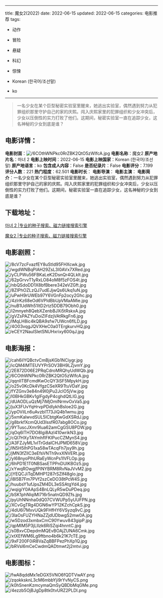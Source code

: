 
---
title: 魔女2(2022)
date: 2022-06-15
updated: 2022-06-15
categories: 电影推荐
tags:
- 动作
- 冒险
- 悬疑
- 科幻
- 惊悚

- Korean (한국어/조선말)
- ko
---


> 一名少女在某个巨型秘密实验室里醒来，她逃出实验室，偶然遇到努力从犯罪组织那里守护自己的家的庆熙。闯入庆熙家里的犯罪组织和少女冲突后，少女以压倒性的实力打败了他们。这期间，秘密实验室一直在追踪少女，这名神秘的少女到底是谁？

## **电影详情**：

**电影封面**：<img src="https://image.tmdb.org/t/p/w200/6COthWNPkc0RrZBK2QtO5zWlfcA.jpg" alt="/6COthWNPkc0RrZBK2QtO5zWlfcA.jpg" title="/6COthWNPkc0RrZBK2QtO5zWlfcA.jpg">
**电影名称**：魔女2
**原产地片名**：마녀 2
**电影上映时间**：2022-06-15
**电影上映国家**：Korean (한국어/조선말)
**原产地语言**：ko
**包含成人内容**：False
**是否纪录片**：False
**电影评分**：7.199
**评分人数**：221
**热门程度**：62.501
**电影时长**：
**电影导演**：
**电影主演**：
**电影简介**：一名少女在某个巨型秘密实验室里醒来，她逃出实验室，偶然遇到努力从犯罪组织那里守护自己的家的庆熙。闯入庆熙家里的犯罪组织和少女冲突后，少女以压倒性的实力打败了他们。这期间，秘密实验室一直在追踪少女，这名神秘的少女到底是谁？

## **下载地址**：
[마녀 2 |专业的种子搜索、磁力链接搜索引擎](https://movie.amd794.com:2083/?search=%EB%A7%88%EB%85%80%202&ordering=&mode=match_phrase&page_size=10&page=1)

[魔女2 |专业的种子搜索、磁力链接搜索引擎](https://movie.amd794.com:2083/?search=%E9%AD%94%E5%A5%B32&ordering=&mode=match_phrase&page_size=10&page=1)
 

## **电影剧照**：
<img src="https://image.tmdb.org/t/p/original/8cV7zcFvazfEY8uStId95FHXcwk.jpg" alt="/8cV7zcFvazfEY8uStId95FHXcwk.jpg" title="/8cV7zcFvazfEY8uStId95FHXcwk.jpg"><img src="https://image.tmdb.org/t/p/original/wgdWNBqPIAH29ZsL3I0AVx7XRed.jpg" alt="/wgdWNBqPIAH29ZsL3I0AVx7XRed.jpg" title="/wgdWNBqPIAH29ZsL3I0AVx7XRed.jpg"><img src="https://image.tmdb.org/t/p/original/yCLPWu56FBKaLeK2DsnQr4QLkIt.jpg" alt="/yCLPWu56FBKaLeK2DsnQr4QLkIt.jpg" title="/yCLPWu56FBKaLeK2DsnQr4QLkIt.jpg"><img src="https://image.tmdb.org/t/p/original/62pGrvvT1yRxLO84oM8f5zFOS4t.jpg" alt="/62pGrvvT1yRxLO84oM8f5zFOS4t.jpg" title="/62pGrvvT1yRxLO84oM8f5zFOS4t.jpg"><img src="https://image.tmdb.org/t/p/original/nbQSdoDD1X8bfBbere342eVZGft.jpg" alt="/nbQSdoDD1X8bfBbere342eVZGft.jpg" title="/nbQSdoDD1X8bfBbere342eVZGft.jpg"><img src="https://image.tmdb.org/t/p/original/8ZIPhOZLzQJ7udEJjwQs6Ukq1uN.jpg" alt="/8ZIPhOZLzQJ7udEJjwQs6Ukq1uN.jpg" title="/8ZIPhOZLzQJ7udEJjwQs6Ukq1uN.jpg"><img src="https://image.tmdb.org/t/p/original/uPwH9rUWEb97Y6VGnFp2ocy2Ghc.jpg" alt="/uPwH9rUWEb97Y6VGnFp2ocy2Ghc.jpg" title="/uPwH9rUWEb97Y6VGnFp2ocy2Ghc.jpg"><img src="https://image.tmdb.org/t/p/original/4zlrKz68eOd6VPIdBbUpVMaAMie.jpg" alt="/4zlrKz68eOd6VPIdBbUpVMaAMie.jpg" title="/4zlrKz68eOd6VPIdBbUpVMaAMie.jpg"><img src="https://image.tmdb.org/t/p/original/nuB1UdWh51ItD2rtz5DDB79Obh0.jpg" alt="/nuB1UdWh51ItD2rtz5DDB79Obh0.jpg" title="/nuB1UdWh51ItD2rtz5DDB79Obh0.jpg"><img src="https://image.tmdb.org/t/p/original/i2mnyeh8QebXZenbBJXi5tRskxA.jpg" alt="/i2mnyeh8QebXZenbBJXi5tRskxA.jpg" title="/i2mnyeh8QebXZenbBJXi5tRskxA.jpg"><img src="https://image.tmdb.org/t/p/original/gVZsPAZYuDoiZlFdzjVAtRkgFn6.jpg" alt="/gVZsPAZYuDoiZlFdzjVAtRkgFn6.jpg" title="/gVZsPAZYuDoiZlFdzjVAtRkgFn6.jpg"><img src="https://image.tmdb.org/t/p/original/lMqLH8ic4kQBA9sfw7UWcn6fILD.jpg" alt="/lMqLH8ic4kQBA9sfw7UWcn6fILD.jpg" title="/lMqLH8ic4kQBA9sfw7UWcn6fILD.jpg"><img src="https://image.tmdb.org/t/p/original/4O03vqgJQVXHeC0a0TErgkurvHQ.jpg" alt="/4O03vqgJQVXHeC0a0TErgkurvHQ.jpg" title="/4O03vqgJQVXHeC0a0TErgkurvHQ.jpg"><img src="https://image.tmdb.org/t/p/original/eCEY2NaulSletSNUHxrixy600qJ.jpg" alt="/eCEY2NaulSletSNUHxrixy600qJ.jpg" title="/eCEY2NaulSletSNUHxrixy600qJ.jpg">

## **电影海报**：
<img src="https://image.tmdb.org/t/p/original/cah6iIYQBctvCmBjsKGb1NCiygr.jpg" alt="/cah6iIYQBctvCmBjsKGb1NCiygr.jpg" title="/cah6iIYQBctvCmBjsKGb1NCiygr.jpg"><img src="https://image.tmdb.org/t/p/original/icQM4lMTEUVYPrSOV3BH9LZjvmY.jpg" alt="/icQM4lMTEUVYPrSOV3BH9LZjvmY.jpg" title="/icQM4lMTEUVYPrSOV3BH9LZjvmY.jpg"><img src="https://image.tmdb.org/t/p/original/2E872D06E2PRqCdroMRQhyUdWQb.jpg" alt="/2E872D06E2PRqCdroMRQhyUdWQb.jpg" title="/2E872D06E2PRqCdroMRQhyUdWQb.jpg"><img src="https://image.tmdb.org/t/p/original/6COthWNPkc0RrZBK2QtO5zWlfcA.jpg" alt="/6COthWNPkc0RrZBK2QtO5zWlfcA.jpg" title="/6COthWNPkc0RrZBK2QtO5zWlfcA.jpg"><img src="https://image.tmdb.org/t/p/original/qqnIlTBFcmdKwOcQY3iSF5MpykH.jpg" alt="/qqnIlTBFcmdKwOcQY3iSF5MpykH.jpg" title="/qqnIlTBFcmdKwOcQY3iSF5MpykH.jpg"><img src="https://image.tmdb.org/t/p/original/o25v0KcDk4VfgzCSeXR9TtuVDaY.jpg" alt="/o25v0KcDk4VfgzCSeXR9TtuVDaY.jpg" title="/o25v0KcDk4VfgzCSeXR9TtuVDaY.jpg"><img src="https://image.tmdb.org/t/p/original/fYZGnv3e84n49I0jPu2JclO5jVw.jpg" alt="/fYZGnv3e84n49I0jPu2JclO5jVw.jpg" title="/fYZGnv3e84n49I0jPu2JclO5jVw.jpg"><img src="https://image.tmdb.org/t/p/original/l0BHkGBKv1gIFgdyP4cghdQtLIG.jpg" alt="/l0BHkGBKv1gIFgdyP4cghdQtLIG.jpg" title="/l0BHkGBKv1gIFgdyP4cghdQtLIG.jpg"><img src="https://image.tmdb.org/t/p/original/dUAODLuQzMj7iMjOmlNrmvOxVa5.jpg" alt="/dUAODLuQzMj7iMjOmlNrmvOxVa5.jpg" title="/dUAODLuQzMj7iMjOmlNrmvOxVa5.jpg"><img src="https://image.tmdb.org/t/p/original/juX3FUvYqHrvpPDdlykhBsloe2G.jpg" alt="/juX3FUvYqHrvpPDdlykhBsloe2G.jpg" title="/juX3FUvYqHrvpPDdlykhBsloe2G.jpg"><img src="https://image.tmdb.org/t/p/original/ypOVilLn6uAvzbIT73JiQ4b1wmu.jpg" alt="/ypOVilLn6uAvzbIT73JiQ4b1wmu.jpg" title="/ypOVilLn6uAvzbIT73JiQ4b1wmu.jpg"><img src="https://image.tmdb.org/t/p/original/5xmKalwvdSUL5ICbtgKwGdXSRdJ.jpg" alt="/5xmKalwvdSUL5ICbtgKwGdXSRdJ.jpg" title="/5xmKalwvdSUL5ICbtgKwGdXSRdJ.jpg"><img src="https://image.tmdb.org/t/p/original/g8brkfXcmQUd3IssfR07abg8OCo.jpg" alt="/g8brkfXcmQUd3IssfR07abg8OCo.jpg" title="/g8brkfXcmQUd3IssfR07abg8OCo.jpg"><img src="https://image.tmdb.org/t/p/original/9YTuscJXmr9Iua62amCgGSU8PDW.jpg" alt="/9YTuscJXmr9Iua62amCgGSU8PDW.jpg" title="/9YTuscJXmr9Iua62amCgGSU8PDW.jpg"><img src="https://image.tmdb.org/t/p/original/qOq6ITH7DO8lgi8Azl410wrikN3.jpg" alt="/qOq6ITH7DO8lgi8Azl410wrikN3.jpg" title="/qOq6ITH7DO8lgi8Azl410wrikN3.jpg"><img src="https://image.tmdb.org/t/p/original/cQl7HXyTAYmhfIFKIPucCZMynS4.jpg" alt="/cQl7HXyTAYmhfIFKIPucCZMynS4.jpg" title="/cQl7HXyTAYmhfIFKIPucCZMynS4.jpg"><img src="https://image.tmdb.org/t/p/original/A3FZJyML1vITrGdaICHJPMD658V.jpg" alt="/A3FZJyML1vITrGdaICHJPMD658V.jpg" title="/A3FZJyML1vITrGdaICHJPMD658V.jpg"><img src="https://image.tmdb.org/t/p/original/lN5H5IhPG1xa58wTAcqFh7jsy9h.jpg" alt="/lN5H5IhPG1xa58wTAcqFh7jsy9h.jpg" title="/lN5H5IhPG1xa58wTAcqFh7jsy9h.jpg"><img src="https://image.tmdb.org/t/p/original/jMN3fZllC3eEfsVNTh9vxXNVERt.jpg" alt="/jMN3fZllC3eEfsVNTh9vxXNVERt.jpg" title="/jMN3fZllC3eEfsVNTh9vxXNVERt.jpg"><img src="https://image.tmdb.org/t/p/original/yI68nyoPlhURaEyWcnPs1IVFLOp.jpg" alt="/yI68nyoPlhURaEyWcnPs1IVFLOp.jpg" title="/yI68nyoPlhURaEyWcnPs1IVFLOp.jpg"><img src="https://image.tmdb.org/t/p/original/6hPD1E1T0NBSasETPPnDUIKBOz5.jpg" alt="/6hPD1E1T0NBSasETPPnDUIKBOz5.jpg" title="/6hPD1E1T0NBSasETPPnDUIKBOz5.jpg"><img src="https://image.tmdb.org/t/p/original/xYwqROwgjfPINYBRM8RvNaJVvM2.jpg" alt="/xYwqROwgjfPINYBRM8RvNaJVvM2.jpg" title="/xYwqROwgjfPINYBRM8RvNaJVvM2.jpg"><img src="https://image.tmdb.org/t/p/original/jYEQCJiTqDMHP1287rSZIf48glo.jpg" alt="/jYEQCJiTqDMHP1287rSZIf48glo.jpg" title="/jYEQCJiTqDMHP1287rSZIf48glo.jpg"><img src="https://image.tmdb.org/t/p/original/l8l5B7Fm7PVf2szCeDO38tPcW4S.jpg" alt="/l8l5B7Fm7PVf2szCeDO38tPcW4S.jpg" title="/l8l5B7Fm7PVf2szCeDO38tPcW4S.jpg"><img src="https://image.tmdb.org/t/p/original/huubsY1ufJpsZM4DL3eSSAtgYd4.jpg" alt="/huubsY1ufJpsZM4DL3eSSAtgYd4.jpg" title="/huubsY1ufJpsZM4DL3eSSAtgYd4.jpg"><img src="https://image.tmdb.org/t/p/original/wqigiY0AApS4BnLQLyR5wDuPDeq.jpg" alt="/wqigiY0AApS4BnLQLyR5wDuPDeq.jpg" title="/wqigiY0AApS4BnLQLyR5wDuPDeq.jpg"><img src="https://image.tmdb.org/t/p/original/bSK1phNIqiMI716r5natnQD9Zfs.jpg" alt="/bSK1phNIqiMI716r5natnQD9Zfs.jpg" title="/bSK1phNIqiMI716r5natnQD9Zfs.jpg"><img src="https://image.tmdb.org/t/p/original/pyUhNNnha0dQ07CVWUPp5yUUFPN.jpg" alt="/pyUhNNnha0dQ07CVWUPp5yUUFPN.jpg" title="/pyUhNNnha0dQ07CVWUPp5yUUFPN.jpg"><img src="https://image.tmdb.org/t/p/original/XCvGgTRg4DGN6wYP12KZchCpkS.jpg" alt="/XCvGgTRg4DGN6wYP12KZchCpkS.jpg" title="/XCvGgTRg4DGN6wYP12KZchCpkS.jpg"><img src="https://image.tmdb.org/t/p/original/4dU6l7MxvUQk9FHfHY6VSyzq9vC.jpg" alt="/4dU6l7MxvUQk9FHfHY6VSyzq9vC.jpg" title="/4dU6l7MxvUQk9FHfHY6VSyzq9vC.jpg"><img src="https://image.tmdb.org/t/p/original/3laOsFUZYHNaZZjdUDbwgS2mw0A.jpg" alt="/3laOsFUZYHNaZZjdUDbwgS2mw0A.jpg" title="/3laOsFUZYHNaZZjdUDbwgS2mw0A.jpg"><img src="https://image.tmdb.org/t/p/original/w5Dzod3xmbxCmC90Ywuv843gipP.jpg" alt="/w5Dzod3xmbxCmC90Ywuv843gipP.jpg" title="/w5Dzod3xmbxCmC90Ywuv843gipP.jpg"><img src="https://image.tmdb.org/t/p/original/qpMlM5P3jLlIzk6RiSZqi4hnntC.jpg" alt="/qpMlM5P3jLlIzk6RiSZqi4hnntC.jpg" title="/qpMlM5P3jLlIzk6RiSZqi4hnntC.jpg"><img src="https://image.tmdb.org/t/p/original/s0BxvCDepdmMQEvBOAjZUNA6Cmk.jpg" alt="/s0BxvCDepdmMQEvBOAjZUNA6Cmk.jpg" title="/s0BxvCDepdmMQEvBOAjZUNA6Cmk.jpg"><img src="https://image.tmdb.org/t/p/original/xtXEfWM6Lg9ftbno4b6k21K7cTE.jpg" alt="/xtXEfWM6Lg9ftbno4b6k21K7cTE.jpg" title="/xtXEfWM6Lg9ftbno4b6k21K7cTE.jpg"><img src="https://image.tmdb.org/t/p/original/9xF200F0iR8VaZqBBFPezPhXp1Q.jpg" alt="/9xF200F0iR8VaZqBBFPezPhXp1Q.jpg" title="/9xF200F0iR8VaZqBBFPezPhXp1Q.jpg"><img src="https://image.tmdb.org/t/p/original/bRVsl6mCeCwdmQADtmwt2j2mtvi.jpg" alt="/bRVsl6mCeCwdmQADtmwt2j2mtvi.jpg" title="/bRVsl6mCeCwdmQADtmwt2j2mtvi.jpg">

## **电影图标**：
<img src="https://image.tmdb.org/t/p/original/fwA8qddMx1eDGX5VNO6fQDTVwAY.png" alt="/fwA8qddMx1eDGX5VNO6fQDTVwAY.png" title="/fwA8qddMx1eDGX5VNO6fQDTVwAY.png"><img src="https://image.tmdb.org/t/p/original/zqokksknL3cM6mbbYji9rYvNyCS.png" alt="/zqokksknL3cM6mbbYji9rYvNyCS.png" title="/zqokksknL3cM6mbbYji9rYvNyCS.png"><img src="https://image.tmdb.org/t/p/original/k0hSnenKzmcymaQmSyQBDbMqGMe.png" alt="/k0hSnenKzmcymaQmSyQBDbMqGMe.png" title="/k0hSnenKzmcymaQmSyQBDbMqGMe.png"><img src="https://image.tmdb.org/t/p/original/4ezzb5OjBJgDp8tk0tvURZ2PLDI.png" alt="/4ezzb5OjBJgDp8tk0tvURZ2PLDI.png" title="/4ezzb5OjBJgDp8tk0tvURZ2PLDI.png">
